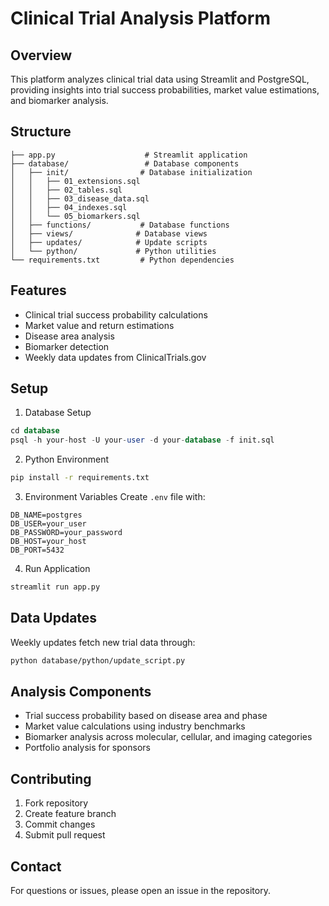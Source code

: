 # Clinical Trial Analysis Platform

## Overview
This platform analyzes clinical trial data using Streamlit and PostgreSQL, providing insights into trial success probabilities, market value estimations, and biomarker analysis.

## Structure

```
├── app.py                    # Streamlit application
├── database/                 # Database components
│   ├── init/                # Database initialization
│   │   ├── 01_extensions.sql
│   │   ├── 02_tables.sql
│   │   ├── 03_disease_data.sql
│   │   ├── 04_indexes.sql
│   │   └── 05_biomarkers.sql
│   ├── functions/           # Database functions
│   ├── views/              # Database views
│   ├── updates/            # Update scripts
│   └── python/             # Python utilities
└── requirements.txt         # Python dependencies
```

## Features
- Clinical trial success probability calculations
- Market value and return estimations
- Disease area analysis
- Biomarker detection
- Weekly data updates from ClinicalTrials.gov

## Setup

1. Database Setup
```sql
cd database
psql -h your-host -U your-user -d your-database -f init.sql
```

2. Python Environment
```bash
pip install -r requirements.txt
```

3. Environment Variables
Create `.env` file with:
```
DB_NAME=postgres
DB_USER=your_user
DB_PASSWORD=your_password
DB_HOST=your_host
DB_PORT=5432
```

4. Run Application
```bash
streamlit run app.py
```

## Data Updates
Weekly updates fetch new trial data through:
```bash
python database/python/update_script.py
```

## Analysis Components
- Trial success probability based on disease area and phase
- Market value calculations using industry benchmarks
- Biomarker analysis across molecular, cellular, and imaging categories
- Portfolio analysis for sponsors

## Contributing
1. Fork repository
2. Create feature branch
3. Commit changes
4. Submit pull request

## Contact
For questions or issues, please open an issue in the repository.
